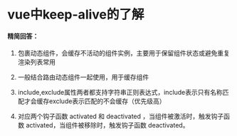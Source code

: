 # vue中keep-alive的了解

#### 精简回答：

1. 包裹动态组件，会缓存不活动的组件实例，主要用于保留组件状态或避免重复渲染列表常用

2. 一般结合路由动态组件一起使用，用于缓存组件

3. include,exclude属性两者都支持字符串正则表达式，include表示只有名称匹配才会缓存exclude表示匹配的不会缓存（优先级高）

4. 对应两个钩子函数 activated 和 deactivated ，当组件被激活时，触发钩子函数 activated，当组件被移除时，触发钩子函数 deactivated。





